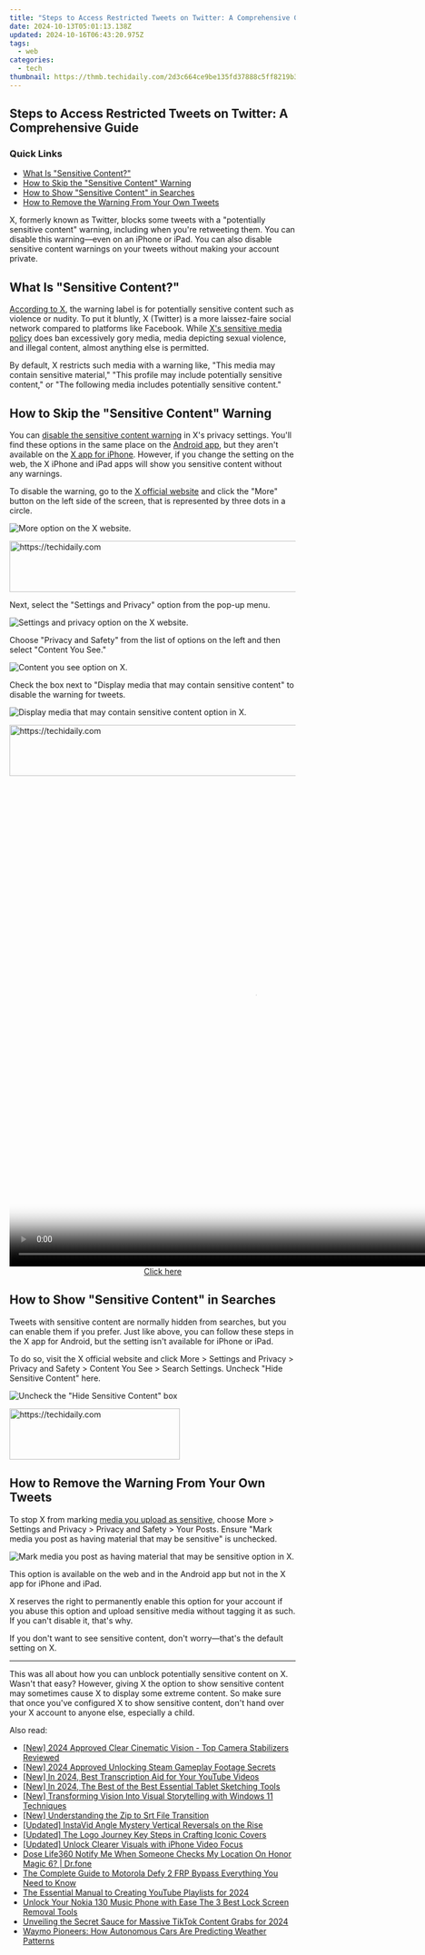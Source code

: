 ```yaml
---
title: "Steps to Access Restricted Tweets on Twitter: A Comprehensive Guide"
date: 2024-10-13T05:01:13.138Z
updated: 2024-10-16T06:43:20.975Z
tags:
  - web
categories:
  - tech
thumbnail: https://thmb.techidaily.com/2d3c664ce9be135fd37888c5ff8219b3062ccd69d1f4c4bde112a2f9adac51f0.jpg
---
```


## Steps to Access Restricted Tweets on Twitter: A Comprehensive Guide

### Quick Links

* [What Is "Sensitive Content?"](https://some-skills.techidaily.com/the-creative-entrepreneurs-handbook-in-design-for-2024/)
* [How to Skip the "Sensitive Content" Warning](https://common-error.techidaily.com/stop-worrying-about-your-huion-device-discover-these-5-quick-pen-repair-tips/)
* [How to Show "Sensitive Content" in Searches](https://network-issues.techidaily.com/resolving-stalled-gpu-fan-motions/)
* [How to Remove the Warning From Your Own Tweets](https://instagram-video-recordings.techidaily.com/updated-2024-approved-the-ultimate-strategies-for-leveraging-the-question-sticker-on-instagram/)

 X, formerly known as Twitter, blocks some tweets with a "potentially sensitive content" warning, including when you're retweeting them. You can disable this warning—even on an iPhone or iPad. You can also disable sensitive content warnings on your tweets without making your account private.

##  What Is "Sensitive Content?"

[According to X](https://help.twitter.com/en/rules-and-policies/media-settings), the warning label is for potentially sensitive content such as violence or nudity. To put it bluntly, X (Twitter) is a more laissez-faire social network compared to platforms like Facebook. While [X's sensitive media policy](https://help.x.com/en/rules-and-policies/adult-content) does ban excessively gory media, media depicting sexual violence, and illegal content, almost anything else is permitted.

 By default, X restricts such media with a warning like, "This media may contain sensitive material," "This profile may include potentially sensitive content," or "The following media includes potentially sensitive content."

##  How to Skip the "Sensitive Content" Warning

 You can [disable the sensitive content warning](https://screen-mirror.techidaily.com/in-2024-3-methods-to-mirror-honor-100-pro-to-roku-drfone-by-drfone-android/) in X's privacy settings. You'll find these options in the same place on the [Android app](https://www.anrdoezrs.net/links/3607085/type/dlg/sid/UUhtgUeUpU213517/https://play.google.com/store/apps/details?id=com.twitter.android&hl=en%5FUS&gl=US), but they aren't available on the [X app for iPhone](https://apps.apple.com/us/app/twitter/id333903271). However, if you change the setting on the web, the X iPhone and iPad apps will show you sensitive content without any warnings.

 To disable the warning, go to the [X official website](https://twitter.com/home) and click the "More" button on the left side of the screen, that is represented by three dots in a circle.

![More option on the X website.](https://static1.howtogeekimages.com/wordpress/wp-content/uploads/2024/08/more-option-on-the-x-website.jpg) 

<!-- affiliate ads begin -->
<a href="https://appsumo.8odi.net/c/5597632/2037359/7443" target="_top" id="2037359">
  <img src="//a.impactradius-go.com/display-ad/7443-2037359" border="0" alt="https://techidaily.com" width="728" height="90"/>
</a>
<img height="0" width="0" src="https://appsumo.8odi.net/i/5597632/2037359/7443" style="position:absolute;visibility:hidden;" border="0" />
<!-- affiliate ads end -->

 Next, select the "Settings and Privacy" option from the pop-up menu.

![Settings and privacy option on the X website.](https://static1.howtogeekimages.com/wordpress/wp-content/uploads/2024/08/settings-and-privacy-option-on-the-x-website.jpg) 

 Choose "Privacy and Safety" from the list of options on the left and then select "Content You See."

![Content you see option on X.](https://static1.howtogeekimages.com/wordpress/wp-content/uploads/2024/08/content-you-see-option-on-x.jpg) 

 Check the box next to "Display media that may contain sensitive content" to disable the warning for tweets.

![Display media that may contain sensitive content option in X.](https://static1.howtogeekimages.com/wordpress/wp-content/uploads/2024/08/display-media-that-may-contain-sensitive-content-option-in-x.jpg) 

<!-- affiliate ads begin -->
<a href="https://dhgate.sjv.io/c/5597632/2106658/12108" target="_top" id="2106658">
  <img src="//a.impactradius-go.com/display-ad/12108-2106658" border="0" alt="https://techidaily.com" width="728" height="90"/>
</a>
<img height="0" width="0" src="https://dhgate.sjv.io/i/5597632/2106658/12108" style="position:absolute;visibility:hidden;" border="0" />
<!-- affiliate ads end -->

<!-- affiliate ads begin -->
<span id="1834906">
					<video width="864" height="864" style="cursor:pointer"
           poster="//a.impactradius-go.com/display-clicktoplayimage/1834906.png"
           onclick="if(!this.playClicked){this.play();this.setAttribute('controls',true);this.playClicked=true;}">
	   <source src="//a.impactradius-go.com/display-ad/16836-1834906">
	   <img src="//a.impactradius-go.com/display-clicktoplayimage/1834906.png" style="border: none; height: 100%; width: 100%; object-fit: contain">
	</video>
	<div style="width:540px;text-align:center"><a href="javascript:window.open(decodeURIComponent('https%3A%2F%2F25home.pxf.io%2Fc%2F5597632%2F1834906%2F16836'), '_blank');void(0);">Click here</a></div>
</span>
<img height="0" width="0" src="https://imp.pxf.io/i/5597632/1834906/16836" style="position:absolute;visibility:hidden;" border="0" />
<!-- affiliate ads end -->

##  How to Show "Sensitive Content" in Searches

 Tweets with sensitive content are normally hidden from searches, but you can enable them if you prefer. Just like above, you can follow these steps in the X app for Android, but the setting isn't available for iPhone or iPad.

 To do so, visit the X official website and click More > Settings and Privacy > Privacy and Safety > Content You See > Search Settings. Uncheck "Hide Sensitive Content" here.

![Uncheck the "Hide Sensitive Content" box](https://static1.howtogeekimages.com/wordpress/wp-content/uploads/2019/08/uncheck-the-hide-sensitive-content-box.png) 

<!-- affiliate ads begin -->
<a href="https://review-au.sjv.io/c/5597632/2098704/14409" target="_top" id="2098704">
  <img src="//a.impactradius-go.com/display-ad/14409-2098704" border="0" alt="https://techidaily.com" width="300" height="90"/>
</a>
<img height="0" width="0" src="https://review-au.sjv.io/i/5597632/2098704/14409" style="position:absolute;visibility:hidden;" border="0" />
<!-- affiliate ads end -->

##  How to Remove the Warning From Your Own Tweets

 To stop X from marking [media you upload as sensitive](https://facebook-clips.techidaily.com/step-by-step-guide-live-broadcast-of-recorded-videos-on-fb-for-2024/), choose More > Settings and Privacy > Privacy and Safety > Your Posts. Ensure "Mark media you post as having material that may be sensitive" is unchecked.

![Mark media you post as having material that may be sensitive option in X.](https://static1.howtogeekimages.com/wordpress/wp-content/uploads/2024/08/mark-media-you-post-as-having-material-that-may-be-sensitive-option-in-x.jpg) 

 This option is available on the web and in the Android app but not in the X app for iPhone and iPad.

 X reserves the right to permanently enable this option for your account if you abuse this option and upload sensitive media without tagging it as such. If you can't disable it, that's why.

 If you don't want to see sensitive content, don't worry—that's the default setting on X. 

---

 This was all about how you can unblock potentially sensitive content on X. Wasn't that easy? However, giving X the option to show sensitive content may sometimes cause X to display some extreme content. So make sure that once you've configured X to show sensitive content, don't hand over your X account to anyone else, especially a child.

<ins class="adsbygoogle"
     style="display:block"
     data-ad-format="autorelaxed"
     data-ad-client="ca-pub-7571918770474297"
     data-ad-slot="1223367746"></ins>

<ins class="adsbygoogle"
     style="display:block"
     data-ad-client="ca-pub-7571918770474297"
     data-ad-slot="8358498916"
     data-ad-format="auto"
     data-full-width-responsive="true"></ins>

<span class="atpl-alsoreadstyle">Also read:</span>
<div><ul>
<li><a href="https://facebook-video-share.techidaily.com/new-2024-approved-clear-cinematic-vision-top-camera-stabilizers-reviewed/"><u>[New] 2024 Approved Clear Cinematic Vision - Top Camera Stabilizers Reviewed</u></a></li>
<li><a href="https://remote-screen-capture.techidaily.com/new-2024-approved-unlocking-steam-gameplay-footage-secrets/"><u>[New] 2024 Approved Unlocking Steam Gameplay Footage Secrets</u></a></li>
<li><a href="https://facebook-video-footage.techidaily.com/new-in-2024-best-transcription-aid-for-your-youtube-videos/"><u>[New] In 2024, Best Transcription Aid for Your YouTube Videos</u></a></li>
<li><a href="https://fox-info.techidaily.com/new-in-2024-the-best-of-the-best-essential-tablet-sketching-tools/"><u>[New] In 2024, The Best of the Best Essential Tablet Sketching Tools</u></a></li>
<li><a href="https://some-skills.techidaily.com/new-transforming-vision-into-visual-storytelling-with-windows-11-techniques/"><u>[New] Transforming Vision Into Visual Storytelling with Windows 11 Techniques</u></a></li>
<li><a href="https://some-skills.techidaily.com/new-understanding-the-zip-to-srt-file-transition/"><u>[New] Understanding the Zip to Srt File Transition</u></a></li>
<li><a href="https://some-skills.techidaily.com/updated-instavid-angle-mystery-vertical-reversals-on-the-rise/"><u>[Updated] InstaVid Angle Mystery Vertical Reversals on the Rise</u></a></li>
<li><a href="https://some-skills.techidaily.com/updated-the-logo-journey-key-steps-in-crafting-iconic-covers/"><u>[Updated] The Logo Journey Key Steps in Crafting Iconic Covers</u></a></li>
<li><a href="https://some-skills.techidaily.com/updated-unlock-clearer-visuals-with-iphone-video-focus/"><u>[Updated] Unlock Clearer Visuals with iPhone Video Focus</u></a></li>
<li><a href="https://fake-location.techidaily.com/dose-life360-notify-me-when-someone-checks-my-location-on-honor-magic-6-drfone-by-drfone-virtual-android/"><u>Dose Life360 Notify Me When Someone Checks My Location On Honor Magic 6? | Dr.fone</u></a></li>
<li><a href="https://android-frp.techidaily.com/the-complete-guide-to-motorola-defy-2-frp-bypass-everything-you-need-to-know-by-drfone-android/"><u>The Complete Guide to Motorola Defy 2 FRP Bypass Everything You Need to Know</u></a></li>
<li><a href="https://youtube-blog.techidaily.com/ssential-manual-to-creating-youtube-playlists-for-2024/"><u>The Essential Manual to Creating YouTube Playlists for 2024</u></a></li>
<li><a href="https://easy-unlock-android.techidaily.com/unlock-your-nokia-130-music-phone-with-ease-the-3-best-lock-screen-removal-tools-by-drfone-android/"><u>Unlock Your Nokia 130 Music Phone with Ease The 3 Best Lock Screen Removal Tools</u></a></li>
<li><a href="https://some-skills.techidaily.com/unveiling-the-secret-sauce-for-massive-tiktok-content-grabs-for-2024/"><u>Unveiling the Secret Sauce for Massive TikTok Content Grabs for 2024</u></a></li>
<li><a href="https://some-knowledge.techidaily.com/waymo-pioneers-how-autonomous-cars-are-predicting-weather-patterns/"><u>Waymo Pioneers: How Autonomous Cars Are Predicting Weather Patterns</u></a></li>
</ul></div>

